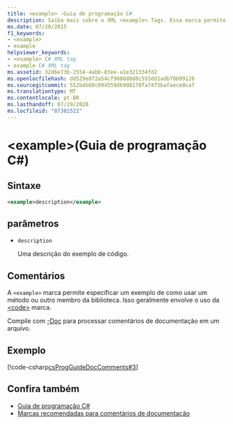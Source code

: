 ```yaml
---
title: <example> -Guia de programação C#
description: Saiba mais sobre o XML <example> Tags. Essa marca permite que você especifique um exemplo de como usar um método ou outro membro da biblioteca.
ms.date: 07/20/2015
f1_keywords:
- <example>
- example
helpviewer_keywords:
- <example> C# XML tag
- example C# XML tag
ms.assetid: 32d6e73b-2554-4abb-83ee-a1e321334fd2
ms.openlocfilehash: dd529e8f2a54cf9086d0d8c555dd1adb70b99126
ms.sourcegitcommit: 552b4b60c094559db9d8178fa74f5bafaece0caf
ms.translationtype: MT
ms.contentlocale: pt-BR
ms.lasthandoff: 07/29/2020
ms.locfileid: "87381522"
---
```

# <a name="example-c-programming-guide"></a>\<example>(Guia de programação C#)

## <a name="syntax"></a>Sintaxe

```xml
<example>description</example>
```

## <a name="parameters"></a>parâmetros

- `description`

  Uma descrição do exemplo de código.

## <a name="remarks"></a>Comentários

A `<example>` marca permite especificar um exemplo de como usar um método ou outro membro da biblioteca. Isso geralmente envolve o uso da [\<code>](./code.md) marca.

Compile com [-Doc](../../language-reference/compiler-options/doc-compiler-option.md) para processar comentários de documentação em um arquivo.

## <a name="example"></a>Exemplo

[!code-csharp[csProgGuideDocComments#3](~/samples/snippets/csharp/VS_Snippets_VBCSharp/csProgGuideDocComments/CS/DocComments.cs#3)]

## <a name="see-also"></a>Confira também

- [Guia de programação C#](../index.md)
- [Marcas recomendadas para comentários de documentação](./recommended-tags-for-documentation-comments.md)
